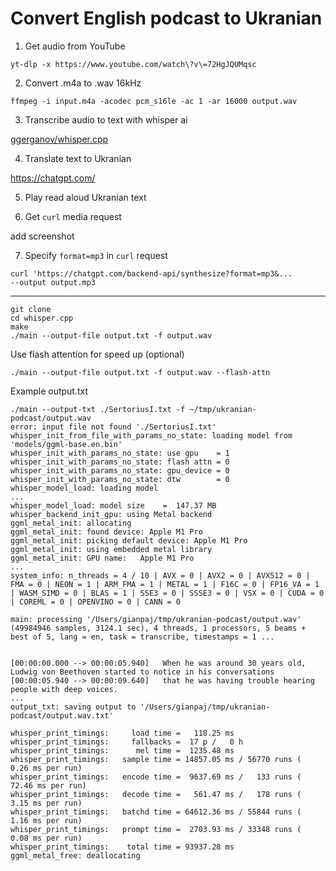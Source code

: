 # Convert English podcast to Ukranian

1. Get audio from YouTube

```
yt-dlp -x https://www.youtube.com/watch\?v\=72HgJQUMqsc
```

2. Convert .m4a to .wav 16kHz

```
ffmpeg -i input.m4a -acodec pcm_s16le -ac 1 -ar 16000 output.wav
```

3. Transcribe audio to text with whisper ai

[ggerganov/whisper.cpp](http://github.com/ggerganov/whisper.cpp)

4. Translate text to Ukranian

<https://chatgpt.com/>

5. Play read aloud Ukranian text

6. Get `curl` media request

add screenshot

7. Specify `format=mp3` in `curl` request

```
curl 'https://chatgpt.com/backend-api/synthesize?format=mp3&...
--output output.mp3
```

---


```
git clone
cd whisper.cpp
make
./main --output-file output.txt -f output.wav
```

Use flash attention for speed up (optional)
```
./main --output-file output.txt -f output.wav --flash-attn
```

Example output.txt

```
./main --output-txt ./SertoriusI.txt -f ~/tmp/ukranian-podcast/output.wav
error: input file not found './SertoriusI.txt'
whisper_init_from_file_with_params_no_state: loading model from 'models/ggml-base.en.bin'
whisper_init_with_params_no_state: use gpu    = 1
whisper_init_with_params_no_state: flash attn = 0
whisper_init_with_params_no_state: gpu_device = 0
whisper_init_with_params_no_state: dtw        = 0
whisper_model_load: loading model
...
whisper_model_load: model size    =  147.37 MB
whisper_backend_init_gpu: using Metal backend
ggml_metal_init: allocating
ggml_metal_init: found device: Apple M1 Pro
ggml_metal_init: picking default device: Apple M1 Pro
ggml_metal_init: using embedded metal library
ggml_metal_init: GPU name:   Apple M1 Pro
...
system_info: n_threads = 4 / 10 | AVX = 0 | AVX2 = 0 | AVX512 = 0 | FMA = 0 | NEON = 1 | ARM_FMA = 1 | METAL = 1 | F16C = 0 | FP16_VA = 1 | WASM_SIMD = 0 | BLAS = 1 | SSE3 = 0 | SSSE3 = 0 | VSX = 0 | CUDA = 0 | COREML = 0 | OPENVINO = 0 | CANN = 0

main: processing '/Users/gianpaj/tmp/ukranian-podcast/output.wav' (49984946 samples, 3124.1 sec), 4 threads, 1 processors, 5 beams + best of 5, lang = en, task = transcribe, timestamps = 1 ...


[00:00:00.000 --> 00:00:05.940]   When he was around 30 years old, Ludwig von Beethoven started to notice in his conversations
[00:00:05.940 --> 00:00:09.640]   that he was having trouble hearing people with deep voices.
...
output_txt: saving output to '/Users/gianpaj/tmp/ukranian-podcast/output.wav.txt'

whisper_print_timings:     load time =   118.25 ms
whisper_print_timings:     fallbacks =  17 p /   0 h
whisper_print_timings:      mel time =  1235.48 ms
whisper_print_timings:   sample time = 14857.05 ms / 56770 runs (    0.26 ms per run)
whisper_print_timings:   encode time =  9637.69 ms /   133 runs (   72.46 ms per run)
whisper_print_timings:   decode time =   561.47 ms /   178 runs (    3.15 ms per run)
whisper_print_timings:   batchd time = 64612.36 ms / 55844 runs (    1.16 ms per run)
whisper_print_timings:   prompt time =  2703.93 ms / 33348 runs (    0.08 ms per run)
whisper_print_timings:    total time = 93937.28 ms
ggml_metal_free: deallocating
```
